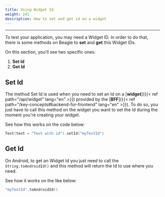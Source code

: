 ```yaml
---
title: Using Widget Id
weight: 241
description: How to set and get id on a widget
---
```


---

To test your application, you may need a Widget ID. In order to do that, there is some methods on Beagle to **set** and **get** this Widget IDs.

On this section, you'll see two specific ones:

1. **Set Id**
2. **Get Id**

## Set Id

The method Set Id is used when you need to set an Id on a [**widget**]({{< ref path="/api/widget" lang="en" >}}) provided by the [**BFF**]({{< ref path="/key-concepts#backend-for-frontend" lang="en" >}}). To do so, you just have to call this method on the widget you want to set the Id during the moment you're creating your widget.

See how this works on the code below:

```kotlin
Text(text = "Text with id").setId("myTextId")
```

## Get Id

On Android, to get an Widget Id you just need to call the `String.toAndroidId()` and this method will return the Id to use where you need.

See how it works on the like below:

```kotlin
"myTextId".toAndroidId()
```

